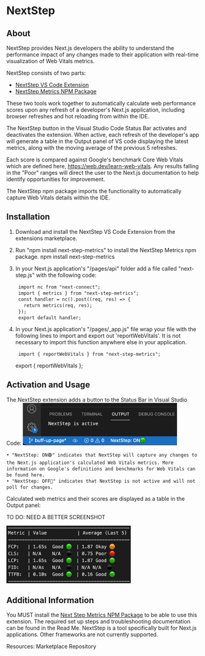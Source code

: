# NextStep

## About
NextStep provides Next.js developers the ability to understand the performance impact of any changes made to their application with real-time visualization of Web Vitals metrics. 

NextStep consists of two parts: 
- [NextStep VS Code Extension](https://marketplace.visualstudio.com/items?itemName=NextStep.nextstep)
- [NextStep Metrics NPM Package](https://www.npmjs.com/package/next-step-metrics)  

These two tools work together to automatically calculate web performance scores upon any refresh of a developer's Next.js application, including browser refreshes and hot reloading from within the IDE.  

The NextStep button in the Visual Studio Code Status Bar activates and deactivates the extension. When active, each refresh of the developer's app will generate a table in the Output panel of VS code displaying the latest metrics, along with the moving average of the previous 5 refreshes. 

Each score is compared against Google's benchmark Core Web Vitals which are defined here, https://web.dev/learn-web-vitals. Any results falling in the "Poor" ranges will direct the user to the Next.js documentation to help identify opportunities for improvement.

The NextStep npm package imports the functionality to automatically capture Web Vitals details within the IDE. 

## Installation
1. Download and install the NextStep VS Code Extension from the extensions marketplace. 
2. Run "npm install next-step-metrics" to install the NextStep Metrics npm package.
    npm install next-step-metrics 
3. In your Next.js application's "/pages/api" folder add a file called "next-step.js" with the following code: 
	
		import nc from "next-connect";
		import { metrics } from "next-step-metrics";
		const handler = nc().post((req, res) => {
		  return metrics(req, res);
		});
		export default handler;
		
4. In your Next.js application's "/pages/_app.js" file wrap your file with the following lines to import and export out 'reportWebVitals'. It is not necessary to import this function anywhere else in your application.
	
		import { reportWebVitals } from "next-step-metrics";

    export { reportWebVitals };

## Activation and Usage
The NextStep extension adds a button to the Status Bar in Visual Studio Code:
![status_bar](./docs/assets/images/status_bar.png)

	• "NextStep: ON🟢" indicates that NextStep will capture any changes to the Next.js application's calculated Web Vitals metrics. More information on Google's definitions and benchmarks for Web Vitals can be found here.
	• "NextStep: OFF🔴" indicates that NextStep is not active and will not poll for changes. 
	
Calculated web metrics and their scores are displayed as a table in the Output panel:

TO DO: NEED A BETTER SCREENSHOT

![metrics_table](./docs/assets/images/metrics_table.png)

## Additional Information
You MUST install the [Next Step Metrics NPM Package](https://www.npmjs.com/package/next-step-metrics) to be able to use this extension. The required set up steps and troubleshooting documentation can be found in the Read Me. 
NextStep is a tool specifically built for Next.js applications. Other frameworks are not currently supported. 

Resources: 
Marketplace
Repository